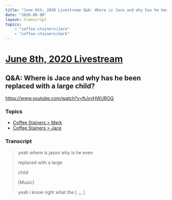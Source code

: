 ```yaml
---
title: "June 8th, 2020 Livestream Q&A: Where is Jace and why has he been replaced with a large child?"
date: "2020-06-08"
layout: transcript
topics:
    - "coffee-stainers/jace"
    - "coffee-stainers/mark"
---
```

# [June 8th, 2020 Livestream](../2020-06-08.md)
## Q&A: Where is Jace and why has he been replaced with a large child?
https://www.youtube.com/watch?v=ftJxvHWUROQ

### Topics
* [Coffee Stainers > Mark](../topics/coffee-stainers/mark.md)
* [Coffee Stainers > Jace](../topics/coffee-stainers/jace.md)

### Transcript

> yeah where is jason why is he even
> 
> replaced with a large
> 
> child
> 
> [Music]
> 
> yeah i know right what the [ __ ]
> 

